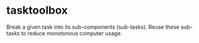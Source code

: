# tasktoolbox
Break a given task into its sub-components (sub-tasks). Reuse these sub-tasks to reduce monotonous computer usage.
